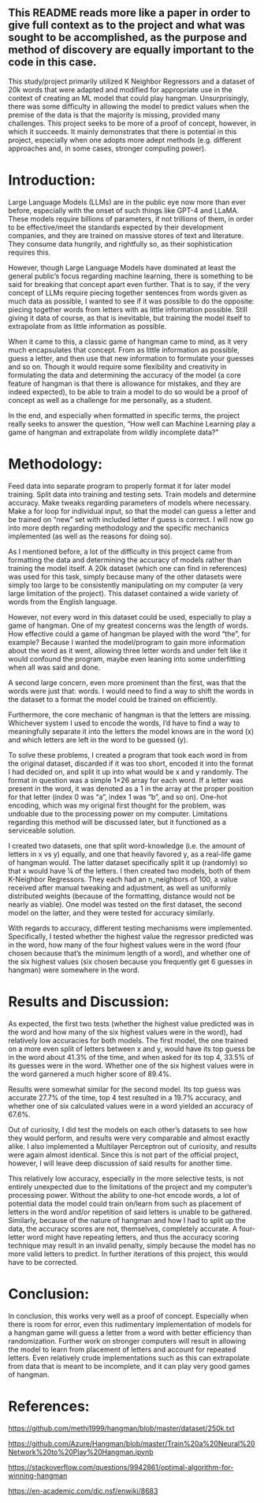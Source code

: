 ## This README reads more like a paper in order to give full context as to the project and what was sought to be accomplished, as the purpose and method of discovery are equally important to the code in this case.

This study/project primarily utilized K Neighbor Regressors and a dataset of 20k words that were adapted and modified for appropriate use in the context of creating an ML model that could play hangman. Unsurprisingly, there was some difficulty in allowing the model to predict values when the premise of the data is that the majority is missing, provided many challenges. This project seeks to be more of a proof of concept, however, in which it succeeds. It mainly demonstrates that there is potential in this project, especially when one adopts more adept methods (e.g. different approaches and, in some cases, stronger computing power).

# Introduction:
Large Language Models (LLMs) are in the public eye now more than ever before, especially with the onset of such things like GPT-4 and LLaMA. These models require billions of parameters, if not trillions of them, in order to be effective/meet the standards expected by their development companies, and they are trained on massive stores of text and literature. They consume data hungrily, and rightfully so, as their sophistication requires this.

However, though Large Language Models have dominated at least the general public’s focus regarding machine learning, there is something to be said for breaking that concept apart even further. That is to say, if the very concept of LLMs require piecing together sentences from words given as much data as possible, I wanted to see if it was possible to do the opposite: piecing together words from letters with as little information possible. Still giving it data of course, as that is inevitable, but training the model itself to extrapolate from as little information as possible. 

When it came to this, a classic game of hangman came to mind, as it very much encapsulates that concept. From as little information as possible, guess a letter, and then use that new information to formulate your guesses and so on. Though it would require some flexibility and creativity in formulating the data and determining the accuracy of the model (a core feature of hangman is that there is allowance for mistakes, and they are indeed expected), to be able to train a model to do so would be a proof of concept as well as a challenge for me personally, as a student. 

In the end, and especially when formatted in specific terms, the project really seeks to answer the question, “How well can Machine Learning play a game of hangman and extrapolate from wildly incomplete data?”

# Methodology:
Feed data into separate program to properly format it for later model training.
Split data into training and testing sets.
Train models and determine accuracy.
Make tweaks regarding parameters of models where necessary.
Make a for loop for individual input, so that the model can guess a letter and be trained on “new” set with included letter if guess is correct.
I will now go into more depth regarding methodology and the specific mechanics implemented (as well as the reasons for doing so). 

As I mentioned before, a lot of the difficulty in this project came from formatting the data and determining the accuracy of models rather than training the model itself. A 20k dataset (which one can find in references) was used for this task, simply because many of the other datasets were simply too large to be consistently manipulating on my computer (a very large limitation of the project). This dataset contained a wide variety of words from the English language.

However, not every word in this dataset could be used, especially to play a game of hangman. One of my greatest concerns was the length of words. How effective could a game of hangman be played with the word “the”, for example? Because I wanted the model/program to gain more information about the word as it went, allowing three letter words and under felt like it would confound the program, maybe even leaning into some underfitting when all was said and done.

A second large concern, even more prominent than the first, was that the words were just that: words. I would need to find a way to shift the words in the dataset to a format the model could be trained on efficiently. 

Furthermore, the core mechanic of hangman is that the letters are missing. Whichever system I used to encode the words, I’d have to find a way to meaningfully separate it into the letters the model knows are in the word (x) and which letters are left in the word to be guessed (y).

To solve these problems, I created a program that took each word in from the original dataset, discarded if it was too short, encoded it into the format I had decided on, and split it up into what would be x and y randomly. The format in question was a simple 1×26 array for each word. If a letter was present in the word, it was denoted as a 1 in the array at the proper position for that letter (index 0 was “a”, index 1 was “b”, and so on). One-hot encoding, which was my original first thought for the problem, was undoable due to the processing power on my computer. Limitations regarding this method will be discussed later, but it functioned as a serviceable solution.

I created two datasets, one that split word-knowledge (i.e. the amount of letters in x vs y) equally, and one that heavily favored y, as a real-life game of hangman would. The latter dataset specifically split it up (randomly) so that x would have ¼ of the letters. I then created two models, both of them K-Neighbor Regressors. They each had an n_neighbors of 100, a value received after manual tweaking and adjustment, as well as uniformly distributed weights (because of the formatting, distance would not be nearly as viable). One model was tested on the first dataset, the second model on the latter, and they were tested for accuracy similarly.

With regards to accuracy, different testing mechanisms were implemented. Specifically, I tested whether the highest value the regressor predicted was in the word, how many of the four highest values were in the word (four chosen because that’s the minimum length of a word), and whether one of the six highest values (six chosen because you frequently get 6 guesses in hangman) were somewhere in the word.

# Results and Discussion:
As expected, the first two tests (whether the highest value predicted was in the word and how many of the six highest values were in the word), had relatively low accuracies for both models. The first model, the one trained on a more even split of letters between x and y, would have its top guess be in the word about 41.3% of the time, and when asked for its top 4, 33.5% of its guesses were in the word. Whether one of the six highest values were in the word garnered a much higher score of 89.4%. 

Results were somewhat similar for the second model. Its top guess was accurate 27.7% of the time, top 4 test resulted in a 19.7% accuracy, and whether one of six calculated values were in a word yielded an accuracy of 67.6%. 

Out of curiosity, I did test the models on each other’s datasets to see how they would perform, and results were very comparable and almost exactly alike. I also implemented a Multilayer Perceptron out of curiosity, and results were again almost identical. Since this is not part of the official project, however, I will leave deep discussion of said results for another time.

This relatively low accuracy, especially in the more selective tests, is not entirely unexpected due to the limitations of the project and my computer’s processing power. Without the ability to one-hot encode words, a lot of potential data the model could train on/learn from such as placement of letters in the word and/or repetition of said letters is unable to be gathered. Similarly, because of the nature of hangman and how I had to split up the data, the accuracy scores are not, themselves, completely accurate. A four-letter word might have repeating letters, and thus the accuracy scoring technique may result in an invalid penalty, simply because the model has no more valid letters to predict. In further iterations of this project, this would have to be corrected.

# Conclusion:
In conclusion, this works very well as a proof of concept. Especially when there is room for error, even this rudimentary implementation of models for a hangman game will guess a letter from a word with better efficiency than randomization. Further work on stronger computers will result in allowing the model to learn from placement of letters and account for repeated letters. Even relatively crude implementations such as this can extrapolate from data that is meant to be incomplete, and it can play very good games of hangman.

# References:
https://github.com/methi1999/hangman/blob/master/dataset/250k.txt

https://github.com/Azure/Hangman/blob/master/Train%20a%20Neural%20Network%20to%20Play%20Hangman.ipynb

https://stackoverflow.com/questions/9942861/optimal-algorithm-for-winning-hangman

https://en-academic.com/dic.nsf/enwiki/8683
